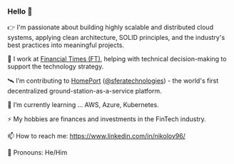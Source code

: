 ### Hello 👋

👉  I'm passionate about building highly scalable and distributed cloud systems, applying clean architecture, SOLID principles, and the industry's best practices into meaningful projects.

📰  I work at [Financial Times (FT)](https://www.ft.com/), helping with technical decision-making to support the technology strategy.

🛰  I’m contributing to [HomePort](https://homeport.network/) ([@sferatechnologies](https://medium.com/@sferatechnologies)) - the world's first decentralized ground-station-as-a-service platform.

🌱  I’m currently learning ... AWS, Azure, Kubernetes.

⚡  My hobbies are finances and investments in the FinTech industry.

📫  How to reach me: https://www.linkedin.com/in/nikolov96/

👨  Pronouns: He/Him
